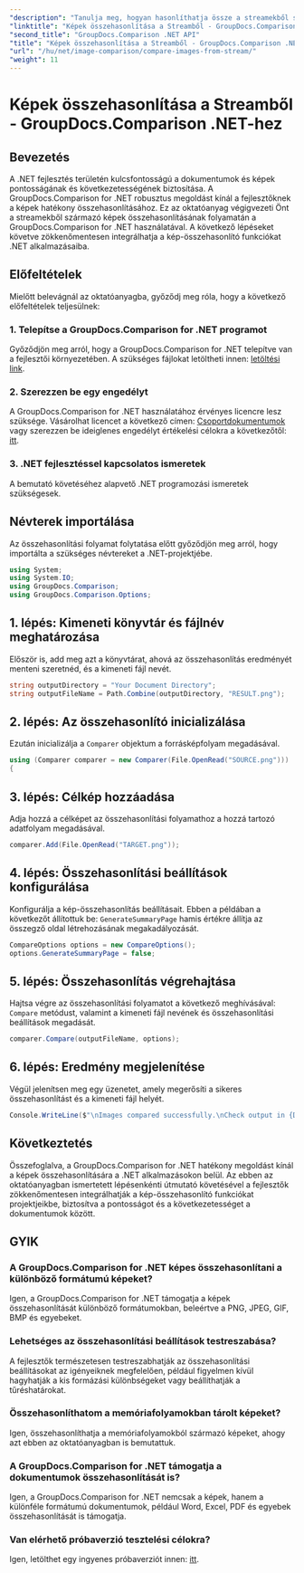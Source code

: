```yaml
---
"description": "Tanulja meg, hogyan hasonlíthatja össze a streamekből származó képeket a GroupDocs.Comparison for .NET segítségével. Lépésről lépésre útmutató a .NET alkalmazásokba való zökkenőmentes integrációhoz."
"linktitle": "Képek összehasonlítása a Streamből - GroupDocs.Comparison .NET-hez"
"second_title": "GroupDocs.Comparison .NET API"
"title": "Képek összehasonlítása a Streamből - GroupDocs.Comparison .NET-hez"
"url": "/hu/net/image-comparison/compare-images-from-stream/"
"weight": 11
---
```


# Képek összehasonlítása a Streamből - GroupDocs.Comparison .NET-hez

## Bevezetés
A .NET fejlesztés területén kulcsfontosságú a dokumentumok és képek pontosságának és következetességének biztosítása. A GroupDocs.Comparison for .NET robusztus megoldást kínál a fejlesztőknek a képek hatékony összehasonlításához. Ez az oktatóanyag végigvezeti Önt a streamekből származó képek összehasonlításának folyamatán a GroupDocs.Comparison for .NET használatával. A következő lépéseket követve zökkenőmentesen integrálhatja a kép-összehasonlító funkciókat .NET alkalmazásaiba.
## Előfeltételek
Mielőtt belevágnál az oktatóanyagba, győződj meg róla, hogy a következő előfeltételek teljesülnek:
### 1. Telepítse a GroupDocs.Comparison for .NET programot
Győződjön meg arról, hogy a GroupDocs.Comparison for .NET telepítve van a fejlesztői környezetében. A szükséges fájlokat letöltheti innen: [letöltési link](https://releases.groupdocs.com/comparison/net/).
### 2. Szerezzen be egy engedélyt
A GroupDocs.Comparison for .NET használatához érvényes licencre lesz szüksége. Vásárolhat licencet a következő címen: [Csoportdokumentumok](https://purchase.groupdocs.com/buy) vagy szerezzen be ideiglenes engedélyt értékelési célokra a következőtől: [itt](https://purchase.groupdocs.com/temporary-license/).
### 3. .NET fejlesztéssel kapcsolatos ismeretek
A bemutató követéséhez alapvető .NET programozási ismeretek szükségesek.

## Névterek importálása
Az összehasonlítási folyamat folytatása előtt győződjön meg arról, hogy importálta a szükséges névtereket a .NET-projektjébe. 
```csharp
using System;
using System.IO;
using GroupDocs.Comparison;
using GroupDocs.Comparison.Options;
```
## 1. lépés: Kimeneti könyvtár és fájlnév meghatározása
Először is, add meg azt a könyvtárat, ahová az összehasonlítás eredményét menteni szeretnéd, és a kimeneti fájl nevét.
```csharp
string outputDirectory = "Your Document Directory";
string outputFileName = Path.Combine(outputDirectory, "RESULT.png");
```
## 2. lépés: Az összehasonlító inicializálása
Ezután inicializálja a `Comparer` objektum a forrásképfolyam megadásával.
```csharp
using (Comparer comparer = new Comparer(File.OpenRead("SOURCE.png")))
{
```
## 3. lépés: Célkép hozzáadása
Adja hozzá a célképet az összehasonlítási folyamathoz a hozzá tartozó adatfolyam megadásával.
```csharp
comparer.Add(File.OpenRead("TARGET.png"));
```
## 4. lépés: Összehasonlítási beállítások konfigurálása
Konfigurálja a kép-összehasonlítás beállításait. Ebben a példában a következőt állítottuk be: `GenerateSummaryPage` hamis értékre állítja az összegző oldal létrehozásának megakadályozását.
```csharp
CompareOptions options = new CompareOptions();
options.GenerateSummaryPage = false;
```
## 5. lépés: Összehasonlítás végrehajtása
Hajtsa végre az összehasonlítási folyamatot a következő meghívásával: `Compare` metódust, valamint a kimeneti fájl nevének és összehasonlítási beállítások megadását.
```csharp
comparer.Compare(outputFileName, options);
```
## 6. lépés: Eredmény megjelenítése
Végül jelenítsen meg egy üzenetet, amely megerősíti a sikeres összehasonlítást és a kimeneti fájl helyét.
```csharp
Console.WriteLine($"\nImages compared successfully.\nCheck output in {Directory.GetCurrentDirectory()}.");
```

## Következtetés
Összefoglalva, a GroupDocs.Comparison for .NET hatékony megoldást kínál a képek összehasonlítására a .NET alkalmazásokon belül. Az ebben az oktatóanyagban ismertetett lépésenkénti útmutató követésével a fejlesztők zökkenőmentesen integrálhatják a kép-összehasonlító funkciókat projektjeikbe, biztosítva a pontosságot és a következetességet a dokumentumok között.
## GYIK
### A GroupDocs.Comparison for .NET képes összehasonlítani a különböző formátumú képeket?
Igen, a GroupDocs.Comparison for .NET támogatja a képek összehasonlítását különböző formátumokban, beleértve a PNG, JPEG, GIF, BMP és egyebeket.
### Lehetséges az összehasonlítási beállítások testreszabása?
A fejlesztők természetesen testreszabhatják az összehasonlítási beállításokat az igényeiknek megfelelően, például figyelmen kívül hagyhatják a kis formázási különbségeket vagy beállíthatják a tűréshatárokat.
### Összehasonlíthatom a memóriafolyamokban tárolt képeket?
Igen, összehasonlíthatja a memóriafolyamokból származó képeket, ahogy azt ebben az oktatóanyagban is bemutattuk.
### A GroupDocs.Comparison for .NET támogatja a dokumentumok összehasonlítását is?
Igen, a GroupDocs.Comparison for .NET nemcsak a képek, hanem a különféle formátumú dokumentumok, például Word, Excel, PDF és egyebek összehasonlítását is támogatja.
### Van elérhető próbaverzió tesztelési célokra?
Igen, letölthet egy ingyenes próbaverziót innen: [itt](https://releases.groupdocs.com/).